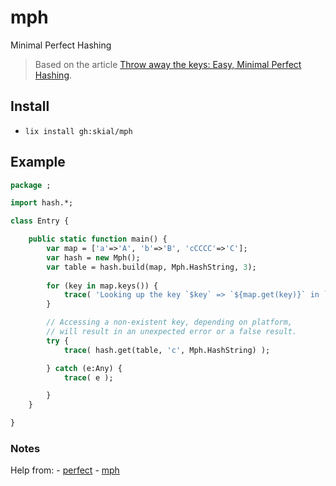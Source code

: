# mph
Minimal Perfect Hashing

> Based on the article [Throw away the keys: Easy, Minimal Perfect Hashing](http://stevehanov.ca/blog/?id=119).

## Install

- `lix install gh:skial/mph`

## Example

```Haxe
package ;

import hash.*;

class Entry {

    public static function main() {
        var map = ['a'=>'A', 'b'=>'B', 'cCCCC'=>'C'];
        var hash = new Mph();
        var table = hash.build(map, Mph.HashString, 3);
        
        for (key in map.keys()) {
            trace( 'Looking up the key `$key` => `${map.get(key)}` in `table`, which is ' + hash.get(table, key, Mph.HashString) );
        }

        // Accessing a non-existent key, depending on platform, 
        // will result in an unexpected error or a false result.
        try {
            trace( hash.get(table, 'c', Mph.HashString) );

        } catch (e:Any) {
            trace( e );

        }
    }

}
```

### Notes

Help from:
    - [perfect](https://github.com/mixu/perfect)
    - [mph](https://github.com/ChrisTrenkamp/mph)